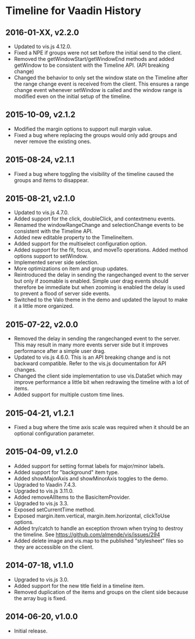 # Timeline for Vaadin History

## 2016-01-XX, v2.2.0

- Updated to vis.js 4.12.0.
- Fixed a NPE if groups were not set before the initial send to the client.
- Removed the getWindowStart/getWindowEnd methods and added getWindow to be consistent with the Timeline API. (API breaking change)
- Changed the behavior to only set the window state on the Timeline after the range change event is received from the client. This ensures a range change event whenever setWindow is called and the window range is modified even on the initial setup of the timeline.

## 2015-10-09, v2.1.2

- Modified the margin options to support null margin value.
- Fixed a bug where replacing the groups would only add groups and never remove the existing ones.

## 2015-08-24, v2.1.1

- Fixed a bug where toggling the visibility of the timeline caused the groups and items to disappear.

## 2015-08-21, v2.1.0

- Updated to vis.js 4.7.0.
- Added support for the click, doubleClick, and contextmenu events.
- Renamed the windowRangeChange and selectionChange events to be consistent with the Timeline API.
- Added new editable property to the TimelineItem.
- Added support for the multiselect configuration option.
- Added support for the fit, focus, and moveTo operations. Added method options support to setWindow.
- Implemented server side selection.
- More optimizations on item and group updates.
- Reintroduced the delay in sending the rangechanged event to the server but only if zoomable is enabled. Simple user drag events should therefore be immediate but when zooming is enabled the delay is used to prevent a flood of server side events.
- Switched to the Valo theme in the demo and updated the layout to make it a little more organized.

## 2015-07-22, v2.0.0

- Removed the delay in sending the rangechanged event to the server. This may result in many more events server side but it improves performance after a simple user drag.
- Updated to vis.js 4.6.0. This is an API breaking change and is not backward compatible. Refer to the vis.js documentation for API changes.
- Changed the client side implementation to use vis.DataSet which may improve performance a little bit when redrawing the timeline with a lot of items.
- Added support for multiple custom time lines.

## 2015-04-21, v1.2.1

- Fixed a bug where the time axis scale was required when it should be an optional configuration parameter.

## 2015-04-09, v1.2.0

- Added support for setting format labels for major/minor labels.
- Added support for "background" item type.
- Added showMajorAxis and showMinorAxis toggles to the demo.
- Upgraded to Vaadin 7.4.3.
- Upgraded to vis.js 3.11.0.
- Added removeAllItems to the BasicItemProvider.
- Upgraded to vis.js 3.3.
- Exposed setCurrentTime method.
- Exposed margin.item.vertical, margin.item.horizontal, clickToUse options.
- Added try/catch to handle an exception thrown when trying to destroy the 
  timeline. See https://github.com/almende/vis/issues/294
- Added delete image and vis.map to the published "stylesheet" files so they 
  are accessible on the client.

## 2014-07-18, v1.1.0

- Upgraded to vis.js 3.0. 
- Added support for the new title field in a timeline item. 
- Removed duplication of the items and groups on the client side because the array bug is fixed.

## 2014-06-20, v1.0.0

- Initial release.